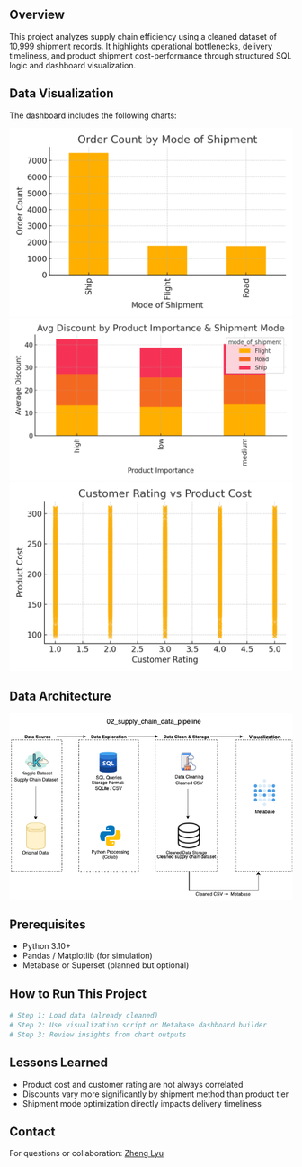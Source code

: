 ## Overview
This project analyzes supply chain efficiency using a cleaned dataset of 10,999 shipment records. It highlights operational bottlenecks, delivery timeliness, and product shipment cost-performance through structured SQL logic and dashboard visualization.

## Data Visualization
The dashboard includes the following charts:

![metabase dashboard image](chart1_mode_of_shipment.png)
![metabase dashboard image](chart2_discount_by_importance.png)
![metabase dashboard image](chart3_rating_vs_cost.png)

## Data Architecture

![Data Architecture](supply_chain_data_pipeline_architecture.png)

## Prerequisites
- Python 3.10+
- Pandas / Matplotlib (for simulation)
- Metabase or Superset (planned but optional)

## How to Run This Project
```bash
# Step 1: Load data (already cleaned)
# Step 2: Use visualization script or Metabase dashboard builder
# Step 3: Review insights from chart outputs
```
## Lessons Learned
- Product cost and customer rating are not always correlated
- Discounts vary more significantly by shipment method than product tier
- Shipment mode optimization directly impacts delivery timeliness

## Contact
For questions or collaboration: [Zheng Lyu](mailto:zhenglyu1990@gmail.com)
